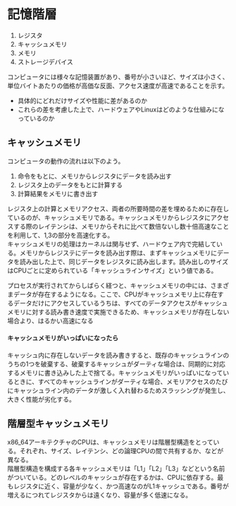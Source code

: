 # 記憶階層
 1. レジスタ
 1. キャッシュメモリ
 1. メモリ
 1. ストレージデバイス

コンピュータには様々な記憶装置があり、番号が小さいほど、サイズは小さく、単位バイトあたりの価格が高価な反面、アクセス速度が高速であることを示す。

 - 具体的にどれだけサイズや性能に差があるのか
 - これらの差を考慮した上で、ハードウェアやLinuxはどのような仕組みになっているのか

## キャッシュメモリ
コンピュータの動作の流れは以下のよう。
 1. 命令をもとに、メモリからレジスタにデータを読み出す
 1. レジスタ上のデータをもとに計算する
 1. 計算結果をメモリに書き出す

レジスタ上の計算とメモリアクセス、両者の所要時間の差を埋めるために存在しているのが、キャッシュメモリである。キャッシュメモリからレジスタにアクセスする際のレイテンシは、メモリからそれに比べて数倍ないし数十倍高速なことを利用して、1,3の部分を高速化する。<br>
キャッシュメモリの処理はカーネルは関与せず、ハードウェア内で完結している。メモリからレジステにデータを読み出す際は、まずキャッシュメモリにデータを読み出した上で、同じデータをレジスタに読み出します。読み出しのサイズはCPUごとに定められている「キャッシュラインサイズ」という値である。<br>

プロセスが実行されてからしばらく経つと、キャッシュメモリの中には、さまざまデータが存在するようになる。ここで、CPUがキャッシュメモリ上に存在するデータだけにアクセスしているうちは、すべてのデータアクセスがキャッシュメモリに対する読み書き速度で実施できるため、キャッシュメモリが存在しない場合より、はるかい高速になる

#### キャッシュメモリがいっぱいになったら
キャッシュ内に存在しないデータを読み書きすると、既存のキャッシュラインのうちの1つを破棄する、破棄するキャッシュがダーティな場合は、同期的に対応するメモリに書き込みした上で捨てる。キャッシュメモリがいっぱいになっているときに、すべてのキャッシュラインがダーティな場合、メモリアクセスのたびにキャッシュライン内のデータが激しく入れ替わるためスラッシングが発生し、大きく性能が劣化する。

## 階層型キャッシュメモリ
x86_64アーキテクチャのCPUは、キャッシュメモリは階層型構造をとっている。それぞれ、サイズ、レイテンシ、どの論理CPUの間で共有するか、などが異なる。<br>
階層型構造を構成する各キャッシュメモリは「L1」「L2」「L3」などという名前がついている。どのレベルのキャッシュが存在するかは、CPUに依存する。最もレジスタに近く、容量が少なく、かつ高速なのがL1キャッシュである。番号が増えるにつれてレジスタからは遠くなり、容量が多く低速になる。

### 